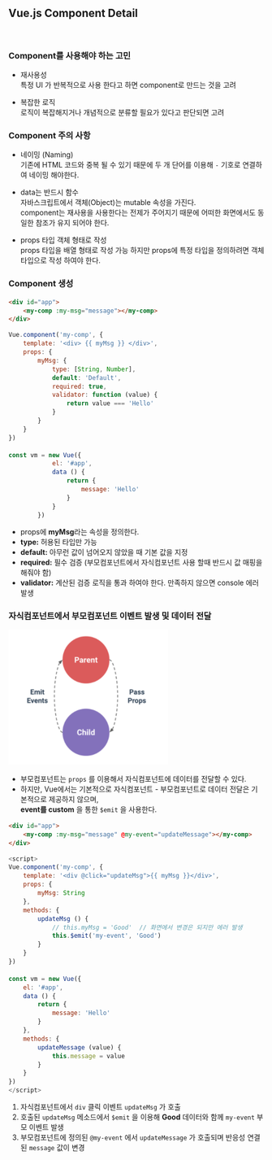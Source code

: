 ## Vue.js Component Detail

<br>

### Component를 사용해야 하는 고민
* 재사용성 <br>
특정 UI 가 반복적으로 사용 한다고 하면 component로 만드는 것을 고려

* 복잡한 로직 <br>
로직이 복잡해지거나 개념적으로 분류할 필요가 있다고 판단되면 고려

### Component 주의 사항
* 네이밍 (Naming) <br>
기존에 HTML 코드와 중복 될 수 있기 때문에 두 개 단어를 이용해 `-` 기호로 연결하여 네이밍 해야한다.

* data는 반드시 함수 <br>
자바스크립트에서 객체(Object)는 mutable 속성을 가진다. <br>
component는 재사용을 사용한다는 전제가 주어지기 때문에 어떠한 화면에서도 동일한 참조가 유지 되어야 한다.

* props 타입 객체 형태로 작성 <br>
props 타입을 배열 형태로 작성 가능 하지만 props에 특정 타입을 정의하려면 객체 타입으로 작성 하여야 한다.

### Component 생성
```html
<div id="app">
    <my-comp :my-msg="message"></my-comp>
</div>
```
```js
Vue.component('my-comp', {
    template: '<div> {{ myMsg }} </div>',
    props: {
        myMsg: {
            type: [String, Number],
            default: 'Default',
            required: true,
            validator: function (value) {
                return value === 'Hello'
            }
        }
    }
})

const vm = new Vue({
            el: '#app',
            data () {
                return {
                    message: 'Hello'
                }
            }
        })
```
* props에 **myMsg**라는 속성을 정의한다.
* **type:** 허용된 타입만 가능
* **default:** 아무런 값이 넘어오지 않았을 때 기본 값을 지정
* **required:** 필수 검증 (부모컴포넌트에서 자식컴포넌트 사용 할때 반드시 값 매핑을 해줘야 함)
* **validator:** 계산된 검증 로직을 통과 하여야 한다. 만족하지 않으면 console 에러 발생

### 자식컴포넌트에서 부모컴포넌트 이벤트 발생 및 데이터 전달
![](img/2021-04-17_Vue01.png)

* 부모컴포넌트는 `props` 를 이용해서 자식컴포넌트에 데이터를 전달할 수 있다.
* 하지만, Vue에서는 기본적으로 자식컴포넌트 - 부모컴포넌트로 데이터 전달은 기본적으로 제공하지 않으며,<br>
  **event를 custom** 을 통한 `$emit` 을 사용한다.

```html
<div id="app">
    <my-comp :my-msg="message" @my-event="updateMessage"></my-comp>
</div>
```
```js
<script> 
Vue.component('my-comp', {
    template: '<div @click="updateMsg">{{ myMsg }}</div>',
    props: {
        myMsg: String
    },
    methods: {
        updateMsg () {
            // this.myMsg = 'Good'  // 화면에서 변경은 되지만 에러 발생
            this.$emit('my-event', 'Good')
        }
    }
})

const vm = new Vue({
    el: '#app',
    data () {
        return {
            message: 'Hello'
        }
    },
    methods: {
        updateMessage (value) {
            this.message = value
        }
    }
})
</script>
```
1. 자식컴포넌트에서 `div` 클릭 이벤트 `updateMsg` 가 호출
2. 호출된 `updateMsg` 메소드에서 `$emit` 을 이용해 **Good** 데이터와 함께 `my-event` 부모 이벤트 발생
3. 부모컴포넌트에 정의된 `@my-event` 에서 `updateMessage` 가 호출되며 반응성 연결된 `message` 값이 변경
